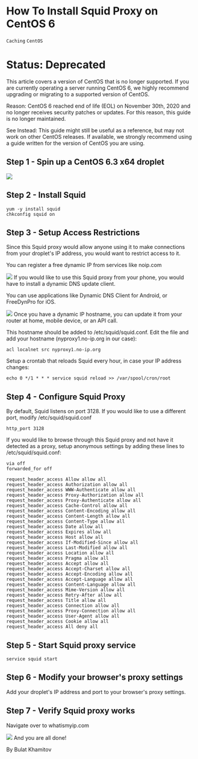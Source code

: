 # How To Install Squid Proxy on CentOS 6

```Caching``` ```CentOS```










# Status: Deprecated


This article covers a version of CentOS that is no longer supported. If you are currently operating a server running CentOS 6, we highly recommend upgrading or migrating to a supported version of CentOS.


Reason:
CentOS 6 reached end of life (EOL) on November 30th, 2020 and no longer receives security patches or updates. For this reason, this guide is no longer maintained.


See Instead:
This guide might still be useful as a reference, but may not work on other CentOS releases. If available, we strongly recommend using a guide written for the version of CentOS you are using.


## Step 1 - Spin up a CentOS 6.3 x64 droplet


![](https://assets.digitalocean.com/articles/community/CentOS6-Squid1.png)
## Step 2 - Install Squid


```
yum -y install squid
chkconfig squid on

```


## Step 3 - Setup Access Restrictions


Since this Squid proxy would allow anyone using it to make connections from your droplet's IP address, you would want to restrict access to it.


You can register a free dynamic IP from services like noip.com


![](https://assets.digitalocean.com/articles/community/DynDNSClient1.png)
If you would like to use this Squid proxy from your phone, you would have to install a dynamic DNS update client.


You can use applications like Dynamic DNS Client for Android, or FreeDynPro for iOS.


![](https://assets.digitalocean.com/articles/community/DynDNSClient2.png)
Once you have a dynamic IP hostname, you can update it from your router at home, mobile device, or an API call.


This hostname should be added to /etc/squid/squid.conf.  Edit the file and add your hostname (nyproxy1.no-ip.org in our case):


```
acl localnet src nyproxy1.no-ip.org

```


Setup a crontab that reloads Squid every hour, in case your IP address changes:


```
echo 0 */1 * * * service squid reload >> /var/spool/cron/root

```


## Step 4 - Configure Squid Proxy


By default, Squid listens on port 3128.  If you would like to use a different port, modify /etc/squid/squid.conf


```
http_port 3128

```


If you would like to browse through this Squid proxy and not have it detected as a proxy, setup anonymous settings by adding these lines to /etc/squid/squid.conf:


```
via off
forwarded_for off

request_header_access Allow allow all 
request_header_access Authorization allow all 
request_header_access WWW-Authenticate allow all 
request_header_access Proxy-Authorization allow all 
request_header_access Proxy-Authenticate allow all 
request_header_access Cache-Control allow all 
request_header_access Content-Encoding allow all 
request_header_access Content-Length allow all 
request_header_access Content-Type allow all 
request_header_access Date allow all 
request_header_access Expires allow all 
request_header_access Host allow all 
request_header_access If-Modified-Since allow all 
request_header_access Last-Modified allow all 
request_header_access Location allow all 
request_header_access Pragma allow all 
request_header_access Accept allow all 
request_header_access Accept-Charset allow all 
request_header_access Accept-Encoding allow all 
request_header_access Accept-Language allow all 
request_header_access Content-Language allow all 
request_header_access Mime-Version allow all 
request_header_access Retry-After allow all 
request_header_access Title allow all 
request_header_access Connection allow all 
request_header_access Proxy-Connection allow all 
request_header_access User-Agent allow all 
request_header_access Cookie allow all 
request_header_access All deny all

```


## Step 5 - Start Squid proxy service


```
service squid start

```


## Step 6 - Modify your browser's proxy settings


Add your droplet's IP address and port to your browser's proxy settings.


## Step 7 - Verify Squid proxy works


Navigate over to whatismyip.com


![](https://assets.digitalocean.com/articles/community/CentOS6-Squid4.png)
And you are all done!


By Bulat Khamitov
